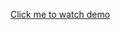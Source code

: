 [Click me to watch demo](https://htmlpreview.github.io/?https://github.com/lbwa/WebDev/blob/master/Countdown-v2/countdown-v2.html)
